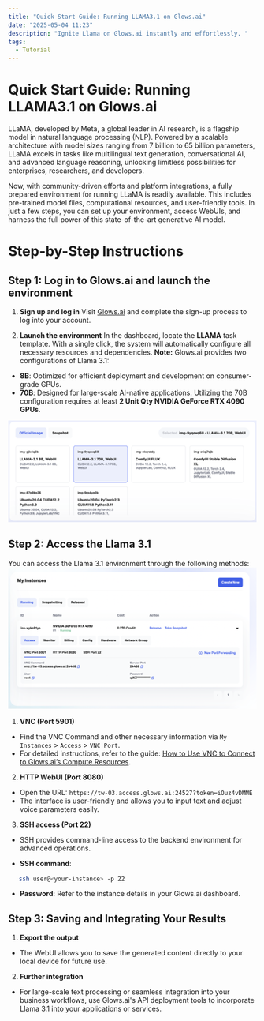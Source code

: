 ```yaml
---
title: "Quick Start Guide: Running LLAMA3.1 on Glows.ai"
date: "2025-05-04 11:23"
description: "Ignite Llama on Glows.ai instantly and effortlessly. "
tags:
  - Tutorial
---
```


# Quick Start Guide: Running LLAMA3.1 on Glows.ai

LLaMA, developed by Meta, a global leader in AI research, is a flagship model in natural language processing (NLP). Powered by a scalable architecture with model sizes ranging from 7 billion to 65 billion parameters, LLaMA excels in tasks like multilingual text generation, conversational AI, and advanced language reasoning, unlocking limitless possibilities for enterprises, researchers, and developers.

Now, with community-driven efforts and platform integrations, a fully prepared environment for running LLaMA is readily available. This includes pre-trained model files, computational resources, and user-friendly tools. In just a few steps, you can set up your environment, access WebUIs, and harness the full power of this state-of-the-art generative AI model.

# Step-by-Step Instructions

## Step 1: Log in to Glows.ai and launch the environment

1. **Sign up and log in**
   Visit [Glows.ai](https://glows.ai/) and complete the sign-up process to log into your account.

2. **Launch the environment**
   In the dashboard, locate the **LLAMA** task template. With a single click, the system will automatically configure all necessary resources and dependencies.
   **Note:** Glows.ai provides two configurations of Llama 3.1:

- **8B**: Optimized for efficient deployment and development on consumer-grade GPUs.
- **70B**: Designed for large-scale AI-native applications. Utilizing the 70B configuration requires at least **2 Unit Qty NVIDIA GeForce RTX 4090 GPUs**.

![Llama3.1](../tutorials-images/06.LLAMA3.1/01.Llama3.1.png)

## Step 2: Access the Llama 3.1

You can access the Llama 3.1 environment through the following methods:
![MyInstance](../tutorials-images/06.LLAMA3.1/02.MyInstance.png)

1. **VNC (Port 5901)**

- Find the VNC Command and other necessary information via `My Instances` > `Access` > `VNC Port`.
- For detailed instructions, refer to the guide: [How to Use VNC to Connect to Glows.ai’s Compute Resources](https://docs.glows.ai/tutorials/vnc).

2. **HTTP WebUI (Port 8080)**

- Open the URL: `https://tw-03.access.glows.ai:24527?token=iOuz4vDMME`
- The interface is user-friendly and allows you to input text and adjust voice parameters easily.

3. **SSH access (Port 22)**

- SSH provides command-line access to the backend environment for advanced operations.

- **SSH command**:

```bash
   ssh user@<your-instance> -p 22
```

- **Password**: Refer to the instance details in your Glows.ai dashboard.

## Step 3: Saving and Integrating Your Results

1. **Export the output**

- The WebUI allows you to save the generated content directly to your local device for future use.

2. **Further integration**

- For large-scale text processing or seamless integration into your business workflows, use Glows.ai's API deployment tools to incorporate Llama 3.1 into your applications or services.
